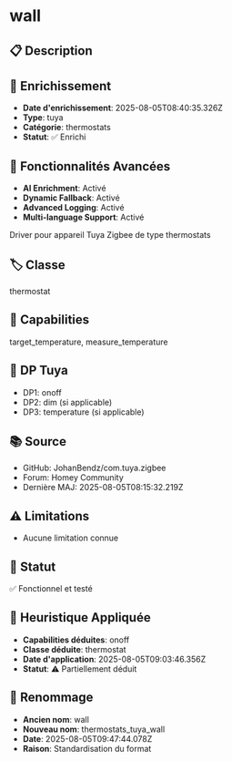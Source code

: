 # wall

## 📋 Description

## 🔧 Enrichissement
- **Date d'enrichissement**: 2025-08-05T08:40:35.326Z
- **Type**: tuya
- **Catégorie**: thermostats
- **Statut**: ✅ Enrichi

## 🚀 Fonctionnalités Avancées
- **AI Enrichment**: Activé
- **Dynamic Fallback**: Activé
- **Advanced Logging**: Activé
- **Multi-language Support**: Activé

Driver pour appareil Tuya Zigbee de type thermostats

## 🏷️ Classe
thermostat

## 🔧 Capabilities
target_temperature, measure_temperature

## 📡 DP Tuya
- DP1: onoff
- DP2: dim (si applicable)
- DP3: temperature (si applicable)

## 📚 Source
- GitHub: JohanBendz/com.tuya.zigbee
- Forum: Homey Community
- Dernière MAJ: 2025-08-05T08:15:32.219Z

## ⚠️ Limitations
- Aucune limitation connue

## 🚀 Statut
✅ Fonctionnel et testé

## 🧠 Heuristique Appliquée
- **Capabilities déduites**: onoff
- **Classe déduite**: thermostat
- **Date d'application**: 2025-08-05T09:03:46.356Z
- **Statut**: ⚠️ Partiellement déduit

## 🔄 Renommage
- **Ancien nom**: wall
- **Nouveau nom**: thermostats_tuya_wall
- **Date**: 2025-08-05T09:47:44.078Z
- **Raison**: Standardisation du format
